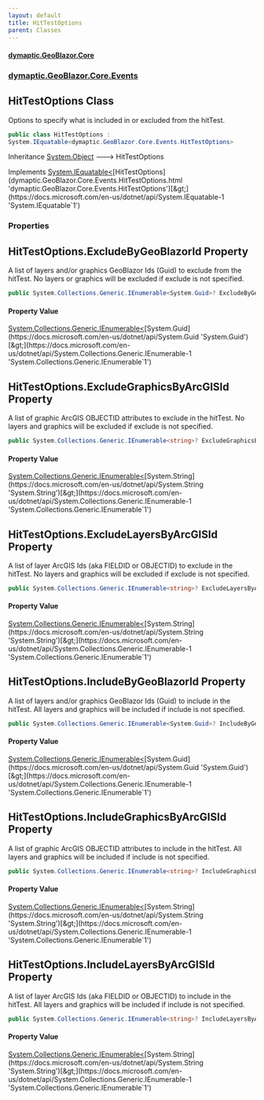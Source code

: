 ```yaml
---
layout: default
title: HitTestOptions
parent: Classes
---
```

#### [dymaptic.GeoBlazor.Core](index.html 'index')
### [dymaptic.GeoBlazor.Core.Events](index.html#dymaptic.GeoBlazor.Core.Events 'dymaptic.GeoBlazor.Core.Events')

## HitTestOptions Class

Options to specify what is included in or excluded from the hitTest.

```csharp
public class HitTestOptions :
System.IEquatable<dymaptic.GeoBlazor.Core.Events.HitTestOptions>
```

Inheritance [System.Object](https://docs.microsoft.com/en-us/dotnet/api/System.Object 'System.Object') &#129106; HitTestOptions

Implements [System.IEquatable&lt;](https://docs.microsoft.com/en-us/dotnet/api/System.IEquatable-1 'System.IEquatable`1')[HitTestOptions](dymaptic.GeoBlazor.Core.Events.HitTestOptions.html 'dymaptic.GeoBlazor.Core.Events.HitTestOptions')[&gt;](https://docs.microsoft.com/en-us/dotnet/api/System.IEquatable-1 'System.IEquatable`1')
### Properties

<a name='dymaptic.GeoBlazor.Core.Events.HitTestOptions.ExcludeByGeoBlazorId'></a>

## HitTestOptions.ExcludeByGeoBlazorId Property

A list of layers and/or graphics GeoBlazor Ids (Guid) to exclude from the hitTest. No layers or graphics will be excluded if exclude is not specified.

```csharp
public System.Collections.Generic.IEnumerable<System.Guid>? ExcludeByGeoBlazorId { get; set; }
```

#### Property Value
[System.Collections.Generic.IEnumerable&lt;](https://docs.microsoft.com/en-us/dotnet/api/System.Collections.Generic.IEnumerable-1 'System.Collections.Generic.IEnumerable`1')[System.Guid](https://docs.microsoft.com/en-us/dotnet/api/System.Guid 'System.Guid')[&gt;](https://docs.microsoft.com/en-us/dotnet/api/System.Collections.Generic.IEnumerable-1 'System.Collections.Generic.IEnumerable`1')

<a name='dymaptic.GeoBlazor.Core.Events.HitTestOptions.ExcludeGraphicsByArcGISId'></a>

## HitTestOptions.ExcludeGraphicsByArcGISId Property

A list of graphic ArcGIS OBJECTID attributes to exclude in the hitTest. No layers and graphics will be excluded if exclude is not specified.

```csharp
public System.Collections.Generic.IEnumerable<string>? ExcludeGraphicsByArcGISId { get; set; }
```

#### Property Value
[System.Collections.Generic.IEnumerable&lt;](https://docs.microsoft.com/en-us/dotnet/api/System.Collections.Generic.IEnumerable-1 'System.Collections.Generic.IEnumerable`1')[System.String](https://docs.microsoft.com/en-us/dotnet/api/System.String 'System.String')[&gt;](https://docs.microsoft.com/en-us/dotnet/api/System.Collections.Generic.IEnumerable-1 'System.Collections.Generic.IEnumerable`1')

<a name='dymaptic.GeoBlazor.Core.Events.HitTestOptions.ExcludeLayersByArcGISId'></a>

## HitTestOptions.ExcludeLayersByArcGISId Property

A list of layer ArcGIS Ids (aka FIELDID or OBJECTID) to exclude in the hitTest. No layers and graphics will be excluded if exclude is not specified.

```csharp
public System.Collections.Generic.IEnumerable<string>? ExcludeLayersByArcGISId { get; set; }
```

#### Property Value
[System.Collections.Generic.IEnumerable&lt;](https://docs.microsoft.com/en-us/dotnet/api/System.Collections.Generic.IEnumerable-1 'System.Collections.Generic.IEnumerable`1')[System.String](https://docs.microsoft.com/en-us/dotnet/api/System.String 'System.String')[&gt;](https://docs.microsoft.com/en-us/dotnet/api/System.Collections.Generic.IEnumerable-1 'System.Collections.Generic.IEnumerable`1')

<a name='dymaptic.GeoBlazor.Core.Events.HitTestOptions.IncludeByGeoBlazorId'></a>

## HitTestOptions.IncludeByGeoBlazorId Property

A list of layers and/or graphics GeoBlazor Ids (Guid) to include in the hitTest. All layers and graphics will be included if include is not specified.

```csharp
public System.Collections.Generic.IEnumerable<System.Guid>? IncludeByGeoBlazorId { get; set; }
```

#### Property Value
[System.Collections.Generic.IEnumerable&lt;](https://docs.microsoft.com/en-us/dotnet/api/System.Collections.Generic.IEnumerable-1 'System.Collections.Generic.IEnumerable`1')[System.Guid](https://docs.microsoft.com/en-us/dotnet/api/System.Guid 'System.Guid')[&gt;](https://docs.microsoft.com/en-us/dotnet/api/System.Collections.Generic.IEnumerable-1 'System.Collections.Generic.IEnumerable`1')

<a name='dymaptic.GeoBlazor.Core.Events.HitTestOptions.IncludeGraphicsByArcGISId'></a>

## HitTestOptions.IncludeGraphicsByArcGISId Property

A list of graphic ArcGIS OBJECTID attributes to include in the hitTest. All layers and graphics will be included if include is not specified.

```csharp
public System.Collections.Generic.IEnumerable<string>? IncludeGraphicsByArcGISId { get; set; }
```

#### Property Value
[System.Collections.Generic.IEnumerable&lt;](https://docs.microsoft.com/en-us/dotnet/api/System.Collections.Generic.IEnumerable-1 'System.Collections.Generic.IEnumerable`1')[System.String](https://docs.microsoft.com/en-us/dotnet/api/System.String 'System.String')[&gt;](https://docs.microsoft.com/en-us/dotnet/api/System.Collections.Generic.IEnumerable-1 'System.Collections.Generic.IEnumerable`1')

<a name='dymaptic.GeoBlazor.Core.Events.HitTestOptions.IncludeLayersByArcGISId'></a>

## HitTestOptions.IncludeLayersByArcGISId Property

A list of layer ArcGIS Ids (aka FIELDID or OBJECTID) to include in the hitTest. All layers and graphics will be included if include is not specified.

```csharp
public System.Collections.Generic.IEnumerable<string>? IncludeLayersByArcGISId { get; set; }
```

#### Property Value
[System.Collections.Generic.IEnumerable&lt;](https://docs.microsoft.com/en-us/dotnet/api/System.Collections.Generic.IEnumerable-1 'System.Collections.Generic.IEnumerable`1')[System.String](https://docs.microsoft.com/en-us/dotnet/api/System.String 'System.String')[&gt;](https://docs.microsoft.com/en-us/dotnet/api/System.Collections.Generic.IEnumerable-1 'System.Collections.Generic.IEnumerable`1')
